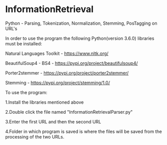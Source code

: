 # InformationRetrieval
Python - Parsing, Tokenization, Normalization, Stemming, PosTagging on URL's

In order to use the program the following Python(version 3.6.0) libraries must be installed:

Natural Languages Toolkit - https://www.nltk.org/

BeautifulSoup4  - BS4 - https://pypi.org/project/beautifulsoup4/

Porter2stemmer - https://pypi.org/project/porter2stemmer/

Stemming - https://pypi.org/project/stemming/1.0/



To use the program:

1.Install the libraries mentioned above

2.Double click the file named "InformationRetrievalParser.py"

3.Enter the first URL and then the second URL

4.Folder in which program is saved is where the files will be saved from the processing of the two URLs.

